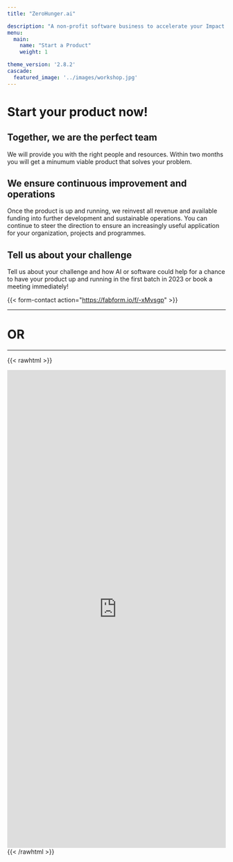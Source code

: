 ```yaml
---
title: "ZeroHunger.ai"

description: "A non-profit software business to accelerate your Impact!"
menu: 
  main:
    name: "Start a Product"
    weight: 1

theme_version: '2.8.2'
cascade:
  featured_image: '../images/workshop.jpg'
---
```


# Start your product now!

## Together, we are the perfect team

We will provide you with the right people and resources. Within two months you will get a minumum viable product that solves your problem.

## We ensure continuous improvement and operations

Once the product is up and running, we reinvest all revenue and available funding into further development and sustainable operations. You can continue to steer the direction to ensure an increasingly useful application for your organization, projects and programmes.

## Tell us about your challenge

Tell us about your challenge and how AI or software could help for a chance to have your product up and running in the first batch in 2023 or book a meeting immediately!

{{< form-contact action="https://fabform.io/f/-xMvsgp"  >}}

---

# OR
---

{{< rawhtml >}}
<iframe src='https://outlook.office365.com/owa/calendar/Bookameeting@zerohunger.ai/bookings/' width='100%' height='1100' scrolling='yes' style='border:0'></iframe>
{{< /rawhtml >}}